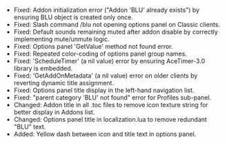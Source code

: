 - Fixed: Addon initialization error ("Addon 'BLU' already exists") by ensuring BLU object is created only once.
- Fixed: Slash command /blu not opening options panel on Classic clients.
- Fixed: Default sounds remaining muted after addon disable by correctly implementing mute/unmute logic.
- Fixed: Options panel 'GetValue' method not found error.
- Fixed: Repeated color-coding of options panel group names.
- Fixed: 'ScheduleTimer' (a nil value) error by ensuring AceTimer-3.0 library is embedded.
- Fixed: 'GetAddOnMetadata' (a nil value) error on older clients by reverting dynamic title assignment.
- Fixed: Options panel title display in the left-hand navigation list.
- Fixed: "parent category 'BLU' not found" error for Profiles sub-panel.
- Changed: Addon title in all .toc files to remove icon texture string for better display in Addons list.
- Changed: Options panel title in localization.lua to remove redundant "BLU" text.
- Added: Yellow dash between icon and title text in options panel.